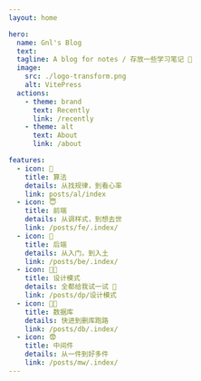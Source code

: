 ```yaml
---
layout: home

hero:
  name: Gnl's Blog
  text: 
  tagline: A blog for notes / 存放一些学习笔记 📝
  image:
    src: ./logo-transform.png
    alt: VitePress
  actions:
    - theme: brand
      text: Recently
      link: /recently
    - theme: alt
      text: About
      link: /about

features:
  - icon: 🤔️
    title: 算法
    details: 从找规律，到看心率
    link: posts/al/index
  - icon: 😇
    title: 前端
    details: 从调样式，到想去世
    link: /posts/fe/.index/
  - icon: 🐶
    title: 后端
    details: 从入门，到入土
    link: /posts/be/.index/
  - icon: 😵‍💫
    title: 设计模式
    details: 全都给我试一试 🐒
    link: /posts/dp/设计模式
  - icon: 🏃💭
    title: 数据库
    details: 快进到删库跑路
    link: /posts/db/.index/
  - icon: 😨
    title: 中间件
    details: 从一件到好多件
    link: /posts/mw/.index/
---
```


